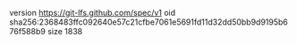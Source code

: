 version https://git-lfs.github.com/spec/v1
oid sha256:2368483ffc092640e57c21cfbe7061e5691fd11d32dd50bb9d9195b676f588b9
size 1838
